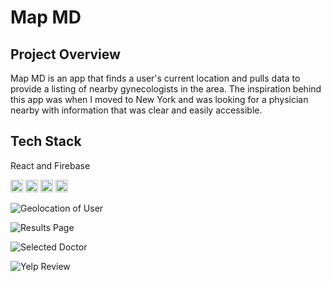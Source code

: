 # Map MD

## Project Overview

Map MD is an app that finds a user's current location and pulls data to provide a listing of nearby gynecologists in the area. The inspiration behind this app was when I moved to New York and was looking for a physician nearby with information that was clear and easily accessible.

## Tech Stack

React and Firebase

<img src="images/resultsPage.jpg" height="20">
<img src="images/result.jpg" height="20">
<img src="images/map.jpg" height="20">
<img src="images/yelp.jpg" height="20">

![Geolocation of User](images/map.jpg)

![Results Page](images/resultsPage.jpg)

![Selected Doctor](images/result.jpg)

![Yelp Review](images/yelp.jpg)

